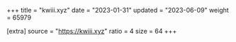 +++
title = "kwiii.xyz"
date = "2023-01-31"
updated = "2023-06-09"
weight = 65979

[extra]
source = "https://kwiii.xyz"
ratio = 4
size = 64
+++
